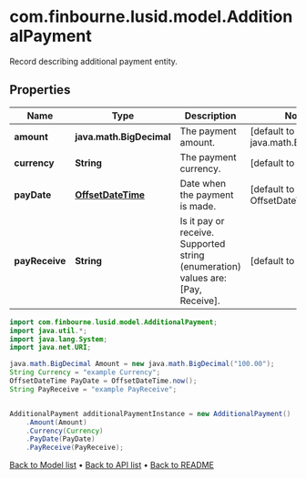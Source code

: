 # com.finbourne.lusid.model.AdditionalPayment
Record describing additional payment entity.

## Properties

Name | Type | Description | Notes
------------ | ------------- | ------------- | -------------
**amount** | **java.math.BigDecimal** | The payment amount. | [default to java.math.BigDecimal]
**currency** | **String** | The payment currency. | [default to String]
**payDate** | [**OffsetDateTime**](OffsetDateTime.md) | Date when the payment is made. | [default to OffsetDateTime]
**payReceive** | **String** | Is it pay or receive.    Supported string (enumeration) values are: [Pay, Receive]. | [default to String]

```java
import com.finbourne.lusid.model.AdditionalPayment;
import java.util.*;
import java.lang.System;
import java.net.URI;

java.math.BigDecimal Amount = new java.math.BigDecimal("100.00");
String Currency = "example Currency";
OffsetDateTime PayDate = OffsetDateTime.now();
String PayReceive = "example PayReceive";


AdditionalPayment additionalPaymentInstance = new AdditionalPayment()
    .Amount(Amount)
    .Currency(Currency)
    .PayDate(PayDate)
    .PayReceive(PayReceive);
```


[Back to Model list](../README.md#documentation-for-models) &#8226; [Back to API list](../README.md#documentation-for-api-endpoints) &#8226; [Back to README](../README.md)
